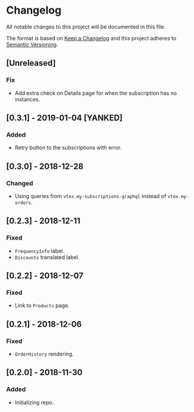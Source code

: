 # Changelog

All notable changes to this project will be documented in this file.

The format is based on [Keep a Changelog](http://keepachangelog.com/en/1.0.0/)
and this project adheres to [Semantic Versioning](http://semver.org/spec/v2.0.0.html).

## [Unreleased]
### Fix
- Add extra check on Details page for when the subscription has no instances.

## [0.3.1] - 2019-01-04 [YANKED]
### Added
- Retry button to the subscriptions with error.

## [0.3.0] - 2018-12-28
### Changed
- Using queries from `vtex.my-subscriptions-graphql` instead of `vtex.my-orders`.

## [0.2.3] - 2018-12-11
### Fixed
- `FrequencyInfo` label.
- `Discounts` translated label.

## [0.2.2] - 2018-12-07
### Fixed
- Link to `Products` page.

## [0.2.1] - 2018-12-06
### Fixed
- `OrderHistory` rendering.  

## [0.2.0] - 2018-11-30

### Added

- Initializing repo.
